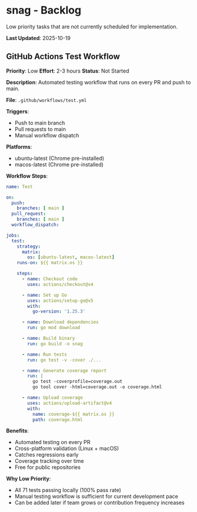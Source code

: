 # snag - Backlog

Low priority tasks that are not currently scheduled for implementation.

**Last Updated**: 2025-10-19

## GitHub Actions Test Workflow

**Priority**: Low
**Effort**: 2-3 hours
**Status**: Not Started

**Description**: Automated testing workflow that runs on every PR and push to main.

**File**: `.github/workflows/test.yml`

**Triggers**:
- Push to main branch
- Pull requests to main
- Manual workflow dispatch

**Platforms**:
- ubuntu-latest (Chrome pre-installed)
- macos-latest (Chrome pre-installed)

**Workflow Steps**:
```yaml
name: Test

on:
  push:
    branches: [ main ]
  pull_request:
    branches: [ main ]
  workflow_dispatch:

jobs:
  test:
    strategy:
      matrix:
        os: [ubuntu-latest, macos-latest]
    runs-on: ${{ matrix.os }}

    steps:
      - name: Checkout code
        uses: actions/checkout@v4

      - name: Set up Go
        uses: actions/setup-go@v5
        with:
          go-version: '1.25.3'

      - name: Download dependencies
        run: go mod download

      - name: Build binary
        run: go build -o snag

      - name: Run tests
        run: go test -v -cover ./...

      - name: Generate coverage report
        run: |
          go test -coverprofile=coverage.out
          go tool cover -html=coverage.out -o coverage.html

      - name: Upload coverage
        uses: actions/upload-artifact@v4
        with:
          name: coverage-${{ matrix.os }}
          path: coverage.html
```

**Benefits**:
- Automated testing on every PR
- Cross-platform validation (Linux + macOS)
- Catches regressions early
- Coverage tracking over time
- Free for public repositories

**Why Low Priority**:
- All 71 tests passing locally (100% pass rate)
- Manual testing workflow is sufficient for current development pace
- Can be added later if team grows or contribution frequency increases
